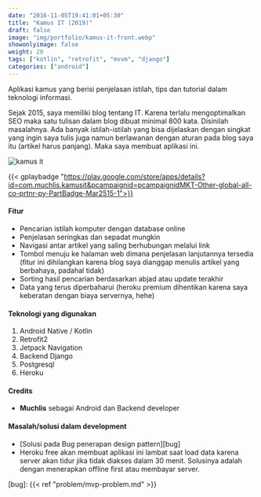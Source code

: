 ```yaml
---
date: "2016-11-05T19:41:01+05:30"
title: "Kamus IT (2019)"
draft: false
image: "img/portfolio/kamus-it-front.webp"
showonlyimage: false
weight: 20
tags: ["kotlin", "retrofit", "mvvm", "django"]
categories: ["android"]
---
```


Aplikasi kamus yang berisi penjelasan istilah, tips dan tutorial dalam teknologi informasi.
<!--more-->

Sejak 2015, saya memiliki blog tentang IT. Karena terlalu mengoptimalkan SEO maka satu tulisan dalam blog dibuat minimal 800 kata. Disinilah masalahnya. Ada banyak istilah-istilah yang bisa dijelaskan dengan singkat yang ingin saya tulis juga namun berlawanan dengan aturan pada blog saya itu (artikel harus panjang). Maka saya membuat aplikasi ini.

![kamus it][gif]

{{< gplaybadge "https://play.google.com/store/apps/details?id=com.muchlis.kamusit&pcampaignid=pcampaignidMKT-Other-global-all-co-prtnr-py-PartBadge-Mar2515-1">}}

#### Fitur
- Pencarian istilah komputer dengan database online
- Penjelasan seringkas dan sepadat mungkin
- Navigasi antar artikel yang saling berhubungan melalui link
- Tombol menuju ke halaman web dimana penjelasan lanjutannya tersedia (fitur ini dihilangkan karena blog saya dianggap menulis artikel yang berbahaya, padahal tidak)
- Sorting hasil pencarian berdasarkan abjad atau update terakhir
- Data yang terus diperbaharui (heroku premium dihentikan karena saya keberatan dengan biaya servernya, hehe)



#### Teknologi yang digunakan
1. Android Native / Kotlin
2. Retrofit2
3. Jetpack Navigation
4. Backend Django
5. Postgresql
6. Heroku
  

#### Credits
- **Muchlis** sebagai Android dan Backend developer 


#### Masalah/solusi dalam development
* [Solusi pada Bug penerapan design pattern][bug]
* Heroku free akan membuat aplikasi ini lambat saat load data karena server akan tidur jika tidak diakses dalam 30 menit. Solusinya adalah dengan menerapkan offline first atau membayar server.

[gif]: /img/portfolio/kamus-it.gif
[bug]: {{< ref "problem/mvp-problem.md" >}}